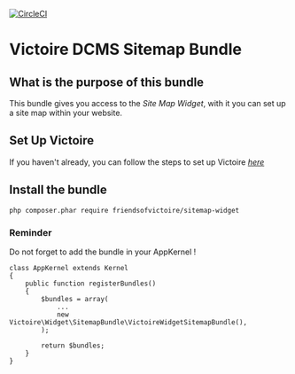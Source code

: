 [![CircleCI](https://circleci.com/gh/Victoire/WidgetSitemapBundle.svg?style=shield)](https://circleci.com/gh/Victoire/WidgetSitemapBundle)

Victoire DCMS Sitemap Bundle
============

## What is the purpose of this bundle

This bundle gives you access to the *Site Map Widget*, with it you can set up a site map within your website.

## Set Up Victoire

If you haven't already, you can follow the steps to set up Victoire *[here](https://github.com/Victoire/victoire/blob/master/setup.md)*

## Install the bundle

    php composer.phar require friendsofvictoire/sitemap-widget

### Reminder

Do not forget to add the bundle in your AppKernel !

    class AppKernel extends Kernel
    {
        public function registerBundles()
        {
            $bundles = array(
                ...
                new Victoire\Widget\SitemapBundle\VictoireWidgetSitemapBundle(),
            );

            return $bundles;
        }
    }
